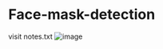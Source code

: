 # Face-mask-detection
visit notes.txt 
![image](https://user-images.githubusercontent.com/76411035/145177853-eaf1a061-6b26-4b2f-85f4-b1b3008fae1b.png)
